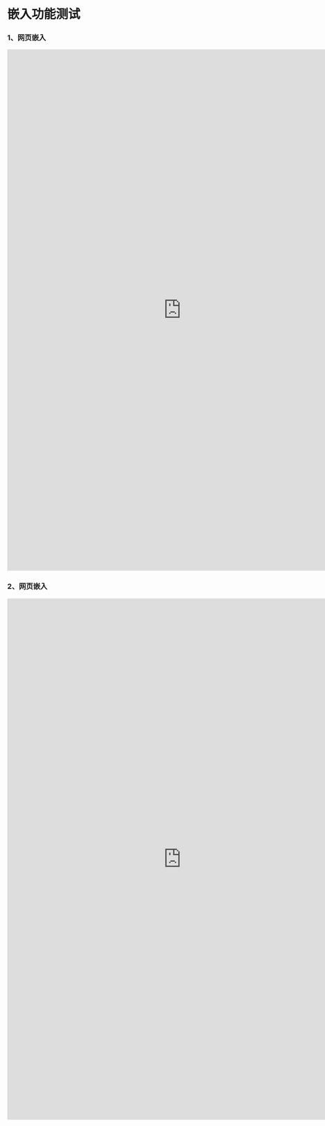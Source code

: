 # 嵌入功能测试

### 1、网页嵌入

<iframe 
src="https://bing.com" 
scrolling="no" 
border="0" 
frameborder="no" 
framespacing="0" 
allowfullscreen="true" 
height=1200 
width=800> 
</iframe>

### 2、网页嵌入

<iframe 
src="https://analysis.feishu.cn/docs/doccnX8ZgSzVDwQyOO6G8RWEhRz?from=from_copylink" 
scrolling="no" 
border="0" 
frameborder="no" 
framespacing="0" 
allowfullscreen="true" 
height=1200 
width=800> 
</iframe>